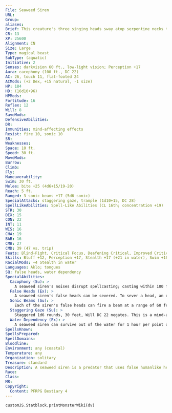 ```yaml
---
File: Seaweed Siren
URL: 
Group: 
aliases: 
Brief: This creature's three singing heads sway atop serpentine necks that extend from a bulbous body split by a wide, toothy mouth.
CR: 13
XP: 25600
Alignment: CN
Size: Large
Type: magical beast
SubType: (aquatic)
Initiative: 2
Senses: darkvision 60 ft., low-light vision; Perception +17
Aura: cacophony (100 ft., DC 22)
AC: 26, touch 11, flat-footed 24
ACMods: (+2 Dex, +15 natural, -1 size)
HP: 184
HD: (16d10+96)
HPMods: 
Fortitude: 16
Reflex: 12
Will: 8
SaveMods: 
DefensiveAbilities: 
DR: 
Immunities: mind-affecting effects
Resist: fire 10, sonic 10
SR: 
Weaknesses: 
Space: 10 ft.
Speed: 30 ft.
MoveMods: 
Burrow: 
Climb: 
Fly: 
Maneuverability: 
Swim: 30 ft.
Melee: bite +25 (4d6+15/19-20)
Reach: 5 ft.
Ranged: 3 sonic beams +17 (5d6 sonic)
SpecialAttacks: staggering gaze, trample (1d10+15, DC 28)
SpellLikeAbilities: Spell-Like Abilities (CL 16th; concentration +19)  At Will-shatter (DC 16)  3/day-charm monster (DC 18), quickened confusion (DC 18)  1/day-bestow curse (DC 18, ranged touch attack, 30 ft.)
STR: 30
DEX: 15
CON: 22
INT: 11
WIS: 16
CHA: 19
BAB: 16
CMB: 27
CMD: 39 (47 vs. trip)
Feats: Blind-Fight, Critical Focus, Deafening Critical, Improved Critical (bite), Point-Blank Shot, Power Attack, Quicken Spell-Like Ability (confusion), Skill Focus (Perception)
Skills: Bluff +12, Perception +17, Stealth +17 (+21 in water), Swim +18
RacialMods: +4 Stealth in water
Languages: Aklo; tongues
SQ: false heads, water dependency
SpecialAbilities:
  Cacophony (Su): >
    A seaweed siren's noises disrupt spellcasting; casting within 100 feet of a seaweed siren requires a concentration check (DC 15 + the level of the spell being cast). All other concentration checks and Perception checks involving hearing made inside the aura have their DCs increased by 5. A siren can begin or end this ability as a free action. This is a sonic effect.
  False Heads (Ex): >
    A seaweed siren's false heads can be severed. To sever a head, an opponent must make a sunder attempt with a slashing weapon targeting the head. A head is considered a separate weapon with hardness 0 and hit points equal to the siren's Hit Dice (typically 16 hp). To sever a head, an opponent must deal enough damage to reduce the head's hit points to 0 or fewer. Severing a head deals an amount of damage to the siren's body equal to the siren's Hit Dice. A siren can't attack with a severed head. A siren with no remaining heads can't use its cacophony ability or its spell-like abilities.
  Sonic Beams (Su): >
    Each of the siren's false heads can fire a beam at a range of 60 feet, dealing 4d6 points of sonic damage.
  Staggering Gaze (Su): >
    Staggered 1d6 rounds, 30 feet, Will DC 22 negates. This is a mind-affecting effect. The save DC is Charisma-based.
  Water Dependency (Ex): >
    A seaweed siren can survive out of the water for 1 hour per point of Constitution (typically 22 rounds). Beyond this limit, a seaweed siren begins to suffocate.
SpellsKnown: 
SpellsPrepared: 
SpellDomains: 
Bloodline: 
Environment: any (coastal)
Temperature: any
Organization: solitary
Treasure: standard
Description: A seaweed siren is a predator that uses false humanlike heads on its upper appendages in order to lure prey. The heads babble nonsense words and fragments of overheard sentences. If spoken to, they respond with words from a similar language. This behavior allows the seaweed siren to creep about under the water with only the heads showing, pretending to be swimming humanoids until it is ready to attack.
Race: 
Class: 
MR: 
Copyright:
  Content: PFRPG Bestiary 4
---
```

```dataviewjs
customJS.Statblock.printMonsterWiki(dv)
```

